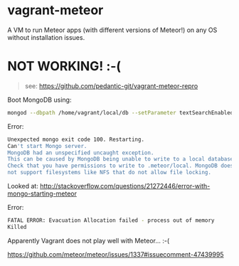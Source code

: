 vagrant-meteor
==============

A VM to run Meteor apps (with different versions of Meteor!) on any OS without installation issues.

# NOT WORKING! :-(

> see: https://github.com/pedantic-git/vagrant-meteor-repro


Boot MongoDB using:

```sh
mongod --dbpath /home/vagrant/local/db --setParameter textSearchEnabled=true
```

Error:
```sh
Unexpected mongo exit code 100. Restarting.
Can't start Mongo server.
MongoDB had an unspecified uncaught exception.
This can be caused by MongoDB being unable to write to a local database.
Check that you have permissions to write to .meteor/local. MongoDB does
not support filesystems like NFS that do not allow file locking.
```
Looked at: http://stackoverflow.com/questions/21272446/error-with-mongo-starting-meteor


Error:
```sh
FATAL ERROR: Evacuation Allocation failed - process out of memory
Killed
```

Apparently Vagrant does not play well with Meteor... :-(


https://github.com/meteor/meteor/issues/1337#issuecomment-47439995
